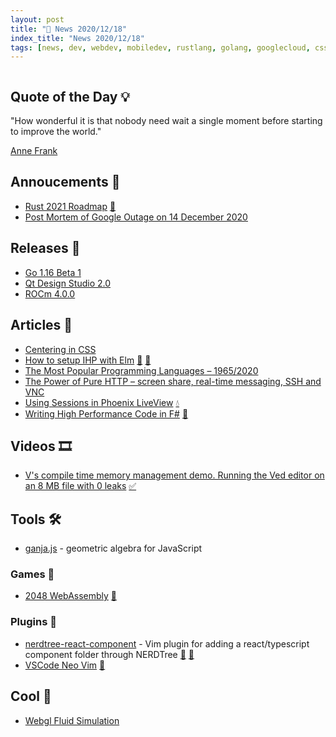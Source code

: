 ```yaml
---
layout: post
title: "📜 News 2020/12/18"
index_title: "News 2020/12/18"
tags: [news, dev, webdev, mobiledev, rustlang, golang, googlecloud, css, elm, haskell, elixirlang, fsharp, dotnet, vlang, javascript, vim, neovim, vscode, webgl]
---
```


<a href="https://daily-tech-news.github.io/2020/12/18/news.html">
  <img src=""
     alt=""
     class="image">
</a>

## Quote of the Day 💡

"How wonderful it is that nobody need wait a single moment before starting to improve the world."

[Anne Frank](https://en.wikipedia.org/wiki/Anne_Frank)

## Annoucements 🥁

- [Rust 2021 Roadmap](https://github.com/rust-lang/rfcs/pull/3037) [🦀](https://www.rust-lang.org "#rust")
- [Post Mortem of Google Outage on 14 December 2020](https://status.cloud.google.com/incident/zall/20013#20013004)

## Releases 🥳

- [Go 1.16 Beta 1](https://groups.google.com/g/golang-announce/c/2-Rj3P5uRLs/m/mYxD2RJkAQAJ?pli=1)
- [Qt Design Studio 2.0](https://www.qt.io/blog/qt-design-studio-2.0-released)
- [ROCm 4.0.0](https://github.com/RadeonOpenCompute/ROCm/releases/tag/rocm-4.0.0)

## Articles 📜

- [Centering in CSS](https://web.dev/centering-in-css/)
- [How to setup IHP with Elm](https://driftercode.com/blog/ihp-with-elm/) [🔰](https://elm-lang.org) [🎩](https://www.haskell.org "#haskell")
- [The Most Popular Programming Languages – 1965/2020](https://www.statisticsanddata.org/most-popular-programming-languages/#page-content)
- [The Power of Pure HTTP – screen share, real-time messaging, SSH and VNC](https://dev.to/nwtgck/the-power-of-pure-http-screen-share-real-time-messaging-ssh-and-vnc-5ghc)
- [Using Sessions in Phoenix LiveView](https://pentacent.com/blog/phoenix-live-views-sessions/) [💧](https://elixir-lang.org "#elixirlang")
- [Writing High Performance Code in F#](https://www.compositional-it.com/news-blog/writing-high-performance-code-in-f) [🔷](https://fsharp.org "#fsharp #dotnet")

## Videos 🎞

- [V's compile time memory management demo. Running the Ved editor on an 8 MB file with 0 leaks](https://twitter.com/v_language/status/1339983352070369283) [✅](https://vlang.io "#vlang")

## Tools 🛠

- [ganja.js](https://github.com/enkimute/ganja.js) - geometric algebra for JavaScript

### Games 👾

- [2048 WebAssembly](https://github.com/dev-family/wasm-2048) [🦀](https://www.rust-lang.org "#rust")

### Plugins 🔌

- [nerdtree-react-component](https://github.com/whatever555/nerdtree-react-component) - Vim plugin for adding a react/typescript component folder through NERDTree [🍃](https://www.vim.org "#vim") [🍃](https://neovim.io "#neovim")
- [VSCode Neo Vim](https://marketplace.visualstudio.com/items?itemName=asvetliakov.vscode-neovim) [📝](https://code.visualstudio.com "#vscode")

## Cool 🤩

- [Webgl Fluid Simulation](https://paveldogreat.github.io/WebGL-Fluid-Simulation/)

